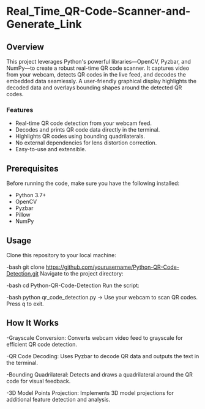 # Real_Time_QR-Code-Scanner-and-Generate_Link

## Overview

This project leverages Python's powerful libraries—OpenCV, Pyzbar, and NumPy—to create a robust real-time QR code scanner. It captures video from your webcam, detects QR codes in the live feed, and decodes the embedded data seamlessly. A user-friendly graphical display highlights the decoded data and overlays bounding shapes around the detected QR codes.

### Features
- Real-time QR code detection from your webcam feed.
- Decodes and prints QR code data directly in the terminal.
- Highlights QR codes using bounding quadrilaterals.
- No external dependencies for lens distortion correction.
- Easy-to-use and extensible.

## Prerequisites

Before running the code, make sure you have the following installed:

- Python 3.7+
- OpenCV
- Pyzbar
- Pillow
- NumPy

## Usage

Clone this repository to your local machine:

-bash
git clone https://github.com/yourusername/Python-QR-Code-Detection.git
Navigate to the project directory:

-bash
cd Python-QR-Code-Detection
Run the script:

-bash
python qr_code_detection.py
-> Use your webcam to scan QR codes. Press q to exit.

## How It Works
-Grayscale Conversion: Converts webcam video feed to grayscale for efficient QR code detection.

-QR Code Decoding: Uses Pyzbar to decode QR data and outputs the text in the terminal.

-Bounding Quadrilateral: Detects and draws a quadrilateral around the QR code for visual feedback.

-3D Model Points Projection: Implements 3D model projections for additional feature detection and analysis.

